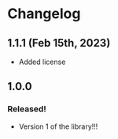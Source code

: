 # Changelog

## 1.1.1 (Feb 15th, 2023)

- Added license

## 1.0.0 

### Released!

- Version 1 of the library!!!

